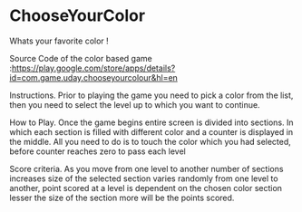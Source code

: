 # ChooseYourColor
Whats your favorite color !
   
Source Code of the color based game :https://play.google.com/store/apps/details?id=com.game.uday.chooseyourcolour&hl=en

Instructions.
Prior to playing the game you need to pick a color from the list, then you need to select the level up to which you want to continue.

How to Play.
 Once the game begins entire screen is divided into sections. In which each section is filled with different color and a counter is displayed in the middle. All you need to do is to touch the color which you had selected, before counter reaches zero to pass each level

Score criteria.
 As you move from one level to another number of sections increases size of the selected section varies randomly from one level to another, point scored at a level is dependent on the chosen color section lesser the size of the section more will be the points scored.
